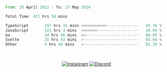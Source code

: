 <!--START_SECTION:waka-->

```rust
From: 19 April 2022 - To: 27 May 2024

Total Time: 421 hrs 58 mins

TypeScript       197 hrs 32 mins >>>>>>>>>>>--------------   45.76 %
JavaScript       121 hrs 4 mins  >>>>>>>------------------   28.04 %
Go               34 hrs 46 mins  >>-----------------------   08.05 %
Svelte           15 hrs 43 mins  >------------------------   03.64 %
Other            9 hrs 46 mins   >------------------------   02.26 %
```

<!--END_SECTION:waka-->


<!-- &nbsp;<div align="center">
  [![Spotify](https://supakorn-spotify.vercel.app/api/spotify?background_color=0d1117&border_color=ffffff)](https://open.spotify.com/user/314ljfgc3h2e3vrqtbm3tq35t5zq?si=f93b8de147494e3a)  
</div>
-->

&nbsp;<div align="center">
  [![Instagram](https://img.shields.io/badge/Instagram-E4405F?style=for-the-badge&logo=instagram&logoColor=white)](https://www.instagram.com/supakornigm/)
  [![Discord](https://img.shields.io/badge/Discord-7289DA?style=for-the-badge&logo=discord&logoColor=white)](https://discord.com/users/977487166609457172)
</div>


